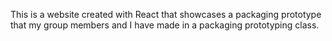 This is a website created with React that showcases a packaging prototype that my group members and I have made in a packaging prototyping class.
